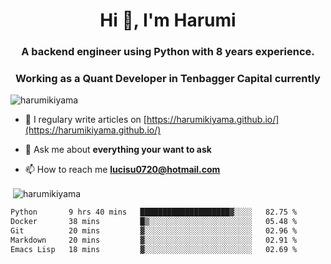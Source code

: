<h1 align="center">Hi 👋, I'm Harumi</h1>
<h3 align="center">A backend engineer using <b>Python</b> with 8 years experience.</h3>
<h3 align="center">Working as a Quant Developer in <b>Tenbagger Capital</b> currently</h3>

<p align="left"> <img src="https://komarev.com/ghpvc/?username=harumikiyama" alt="harumikiyama" /> </p>


- 📝 I regulary write articles on [https://harumikiyama.github.io/](https://harumikiyama.github.io/)

- 💬 Ask me about **everything your want to ask**

- 📫 How to reach me **lucisu0720@hotmail.com**

<p>&nbsp;<img align="center" src="https://github-readme-stats.vercel.app/api?username=harumikiyama&show_icons=true" alt="harumikiyama" /></p>


<!--START_SECTION:waka-->

```txt
Python       9 hrs 40 mins   ████████████████████▓░░░░   82.75 %
Docker       38 mins         █▒░░░░░░░░░░░░░░░░░░░░░░░   05.48 %
Git          20 mins         ▓░░░░░░░░░░░░░░░░░░░░░░░░   02.96 %
Markdown     20 mins         ▓░░░░░░░░░░░░░░░░░░░░░░░░   02.91 %
Emacs Lisp   18 mins         ▓░░░░░░░░░░░░░░░░░░░░░░░░   02.69 %
```

<!--END_SECTION:waka-->
